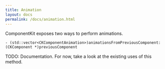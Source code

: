 ```yaml
---
title: Animation 
layout: docs
permalink: /docs/animation.html
---
```


ComponentKit exposes two ways to perform animations.

```objc++
- (std::vector<CKComponentAnimation>)animationsFromPreviousComponent:(CKComponent *)previousComponent
```

TODO: Documentation. For now, take a look at the existing uses of this method.

